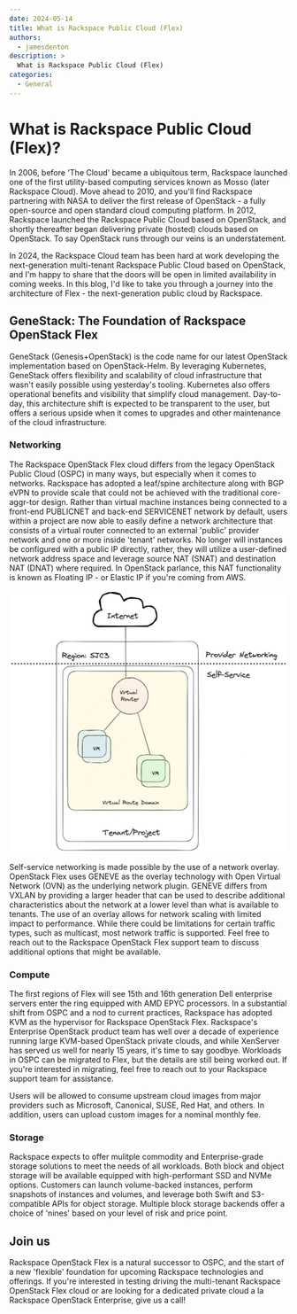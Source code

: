 ```yaml
---
date: 2024-05-14
title: What is Rackspace Public Cloud (Flex)
authors:
  - jamesdenton
description: >
  What is Rackspace Public Cloud (Flex)
categories:
  - General
---
```


# What is Rackspace Public Cloud (Flex)?

In 2006, before 'The Cloud' became a ubiquitous term, Rackspace launched one of the first utility-based computing services known as Mosso (later Rackspace Cloud). Move ahead to 2010, and you'll find Rackspace partnering with NASA to deliver the first release of OpenStack - a fully open-source and open standard cloud computing platform. In 2012, Rackspace launched the Rackspace Public Cloud based on OpenStack, and shortly thereafter began delivering private (hosted) clouds based on OpenStack. To say OpenStack runs through our veins is an understatement.
<!-- more -->

In 2024, the Rackspace Cloud team has been hard at work developing the next-generation multi-tenant Rackspace Public Cloud based on OpenStack, and I'm happy to share that the doors will be open in limited availability in coming weeks. In this blog, I'd like to take you through a journey into the architecture of Flex - the next-generation public cloud by Rackspace.

## GeneStack: The Foundation of Rackspace OpenStack Flex

GeneStack (Genesis+OpenStack) is the code name for our latest OpenStack implementation based on OpenStack-Helm. By leveraging Kubernetes, GeneStack offers flexibility and scalability of cloud infrastructure that wasn't easily possible using yesterday's tooling. Kubernetes also offers operational benefits and visibility that simplify cloud management. Day-to-day, this architecture shift is expected to be transparent to the user, but offers a serious upside when it comes to upgrades and other maintenance of the cloud infrastructure.

### Networking

The Rackspace OpenStack Flex cloud differs from the legacy OpenStack Public Cloud (OSPC) in many ways, but especially when it comes to networks. Rackspace has adopted a leaf/spine architecture along with BGP eVPN to provide scale that could not be achieved with the traditional core-aggr-tor design. Rather than virtual machine instances being connected to a front-end PUBLICNET and back-end SERVICENET network by default, users within a project are now able to easily define a network architecture that consists of a virtual router connected to an external 'public' provider network and one or more inside 'tenant' networks. No longer will instances be configured with a public IP directly, rather, they will utilize a user-defined network address space and leverage source NAT (SNAT) and destination NAT (DNAT) where required. In OpenStack parlance, this NAT functionality is known as Floating IP - or Elastic IP if you're coming from AWS.

![Virtual Route Domain](assets/images/2024-05-14/virtual_route_domain2.png)

Self-service networking is made possible by the use of a network overlay. OpenStack Flex uses GENEVE as the overlay technology with Open Virtual Network (OVN) as the underlying network plugin. GENEVE differs from VXLAN by providing a larger header that can be used to describe additional characteristics about the network at a lower level than what is available to tenants. The use of an overlay allows for network scaling with limited impact to performance. While there could be limitations for certain traffic types, such as multicast, most network traffic is supported. Feel free to reach out to the Rackspace OpenStack Flex support team to discuss additional options that might be available.

### Compute

The first regions of Flex will see 15th and 16th generation Dell enterprise servers enter the ring equipped with AMD EPYC processors. In a substantial shift from OSPC and a nod to current practices, Rackspace has adopted KVM as the hypervisor for Rackspace OpenStack Flex. Rackspace's Enterprise OpenStack product team has well over a decade of experience running large KVM-based OpenStack private clouds, and while XenServer has served us well for nearly 15 years, it's time to say goodbye. Workloads in OSPC can be migrated to Flex, but the details are still being worked out. If you're interested in migrating, feel free to reach out to your Rackspace support team for assistance.

Users will be allowed to consume upstream cloud images from major providers such as Microsoft, Canonical, SUSE, Red Hat, and others. In addition, users can upload custom images for a nominal monthly fee.

### Storage

Rackspace expects to offer mulitple commodity and Enterprise-grade storage solutions to meet the needs of all workloads. Both block and object storage will be available equipped with high-performant SSD and NVMe options. Customers can launch volume-backed instances, perform snapshots of instances and volumes, and leverage both Swift and S3-compatible APIs for object storage. Multiple block storage backends offer a choice of 'nines' based on your level of risk and price point.

## Join us

Rackspace OpenStack Flex is a natural successor to OSPC, and the start of a new 'flexible' foundation for upcoming Rackspace technologies and offerings. If you're interested in testing driving the multi-tenant Rackspace OpenStack Flex cloud or are looking for a dedicated private cloud a la Rackspace OpenStack Enterprise, give us a call!
